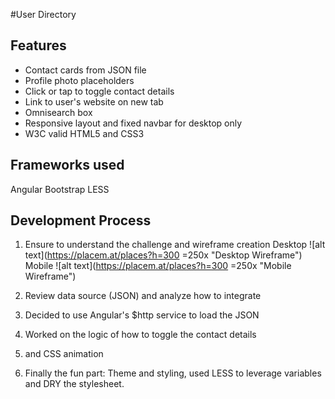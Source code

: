 #User Directory

## Features
* Contact cards from JSON file
* Profile photo placeholders
* Click or tap to toggle contact details
* Link to user's website on new tab
* Omnisearch box
* Responsive layout and fixed navbar for desktop only
* W3C valid HTML5 and CSS3

## Frameworks used
Angular
Bootstrap
LESS

## Development Process
1. Ensure to understand the challenge and wireframe creation
Desktop
![alt text](https://placem.at/places?h=300 =250x "Desktop Wireframe")
Mobile
![alt text](https://placem.at/places?h=300 =250x  "Mobile Wireframe")

2. Review data source (JSON) and analyze how to integrate
3. Decided to use Angular's $http service to load the JSON
4. Worked on the logic of how to toggle the contact details
5. and CSS animation
6. Finally the fun part: Theme and styling, used LESS to leverage variables and DRY the stylesheet.

